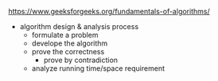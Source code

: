 https://www.geeksforgeeks.org/fundamentals-of-algorithms/

- algorithm design & analysis process
    - formulate a problem
    - develope the algorithm
    - prove the correctness
        - prove by contradiction
    - analyze running time/space requirement
